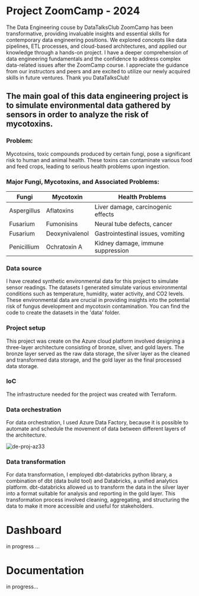 # Project ZoomCamp - 2024 

The Data Engineering couse by DataTalksClub ZoomCamp has been transformative, providing invaluable insights and essential skills for contemporary data engineering positions.
We explored concepts like data pipelines, ETL processes, and cloud-based architectures, and applied our knowledge through a hands-on project. I have a deeper comprehension of
data engineering fundamentals and the confidence to address complex data-related issues after the ZoomCamp course. 
I appreciate the guidance from our instructors and peers and are excited to utilize our newly acquired skills in future ventures.
Thank you DataTalksClub!

## The main goal of this data engineering project is to simulate environmental data gathered by sensors in order to analyze the risk of mycotoxins.
### Problem:
Mycotoxins, toxic compounds produced by certain fungi, pose a significant risk to human and animal health. 
These toxins can contaminate various food and feed crops, leading to serious health problems upon ingestion. 

### Major Fungi, Mycotoxins, and Associated Problems:

| Fungi         | Mycotoxin      | Health Problems                      |
|---------------|----------------|--------------------------------------|
| Aspergillus   | Aflatoxins     | Liver damage, carcinogenic effects   |
| Fusarium      | Fumonisins     | Neural tube defects, cancer          |
| Fusarium      | Deoxynivalenol | Gastrointestinal issues, vomiting    |
| Penicillium   | Ochratoxin A   | Kidney damage, immune suppression    |

### Data source 
I have created synthetic environmental data for this project to simulate sensor readings. 
The datasets I generated simulate various environmental conditions such as temperature, humidity, water activity, and CO2 levels.
These environmental data are crucial in providing insights into the potential risk of fungus development and mycotoxin contamination. 
You can find the code to create the datasets in the 'data' folder.

### Project setup 
This project was create on the Azure cloud platform involved designing a three-layer architecture consisting of bronze, silver, and gold layers. 
The bronze layer served as the raw data storage, the silver layer as the cleaned and transformed data storage, and the gold layer as the final processed data storage.

### IoC
The infrastructure needed for the project was created with Terraform. 

### Data orchestration
For data orchestration, I used Azure Data Factory, because it is possible to automate and schedule the movement of data between different layers of the architecture.


![de-proj-az33](https://github.com/maria-fisher/de-proj-az/assets/33252792/87262906-9df5-48af-9b93-513af2a87f9f)


### Data transformation
For data transformation, I employed dbt-databricks python library, a combination of dbt (data build tool) and Databricks, a unified analytics platform.
dbt-databricks allowed us to transform the data in the silver layer into a format suitable for analysis and reporting in the gold layer. 
This transformation process involved cleaning, aggregating, and structuring the data to make it more accessible and useful for stakeholders.

# Dashboard 
in progress ... 

# Documentation 
in progress... 
